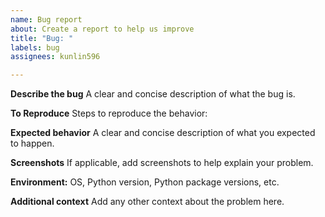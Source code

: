 ```yaml
---
name: Bug report
about: Create a report to help us improve
title: "Bug: "
labels: bug
assignees: kunlin596

---
```


**Describe the bug**
A clear and concise description of what the bug is.

**To Reproduce**
Steps to reproduce the behavior:

**Expected behavior**
A clear and concise description of what you expected to happen.

**Screenshots**
If applicable, add screenshots to help explain your problem.

**Environment:**
 OS, Python version, Python package versions, etc.

**Additional context**
Add any other context about the problem here.
